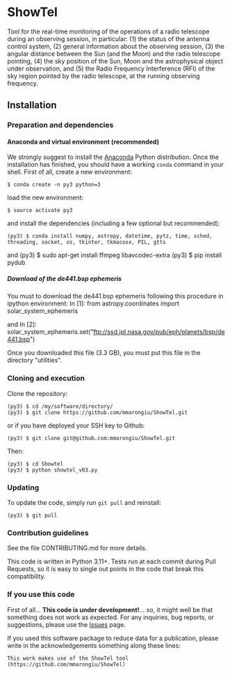 # ShowTel
Tool for the real-time monitoring of the operations of a radio telescope during an observing session, in particular: (1) the status of the antenna control system, (2) general information about the observing session, (3) the angular distance between the Sun (and the Moon) and the radio telescope pointing, (4) the sky position of the Sun, Moon and the astrophysical object under observation, and (5) the Radio Frequency Interference (RFI) of the sky region pointed by the radio telescope, at the running observing frequency.



## Installation



### Preparation and dependencies



#### Anaconda and virtual environment (recommended)
We strongly suggest to install the
[Anaconda](https://www.anaconda.com) Python distribution.
Once the installation has finished, you should have a working `conda`
command in your shell. First of all, create a new environment:

    $ conda create -n py3 python=3

load the new environment:

    $ source activate py3

and install the dependencies (including a few optional but recommended):

    (py3) $ conda install numpy, astropy, datetime, pytz, time, sched, threading, socket, os, tkinter, tkmacosx, PIL, gtts

and
    (py3) $ sudo apt-get install ffmpeg libavcodec-extra
    (py3) $ pip install pydub



##### Download of the de441.bsp ephemeris
You must to download the de441.bsp ephemeris following this procedure in ipython environment:
    In [1]: from astropy.coordinates import solar_system_ephemeris

and
    In [2]: solar_system_ephemeris.set("ftp://ssd.jpl.nasa.gov/pub/eph/planets/bsp/de441.bsp")

Once you downloaded this file (3.3 GB), you must put this file in the directory "utilities".



### Cloning and execution

Clone the repository:

    (py3) $ cd /my/software/directory/
    (py3) $ git clone https://github.com/mmarongiu/ShowTel.git

or if you have deployed your SSH key to Github:

    (py3) $ git clone git@github.com:mmarongiu/ShowTel.git

Then:

    (py3) $ cd Showtel
    (py3) $ python showtel_v03.py


### Updating

To update the code, simply run `git pull` and reinstall:

    (py3) $ git pull


### Contribution guidelines

See the file CONTRIBUTING.md for more details.

This code is written in Python 3.11+. Tests run at each commit during Pull Requests, so it is easy to single out points in the code that break this compatibility.


### If you use this code

First of all... **This code is under development!**... so, it might well be that something does not work as expected. For any inquiries, bug reports, or suggestions, please use the [Issues](https://github.com/mmarongiu/ShowTel/issues) page.

If you used this software package to reduce data for a publication, please write in the acknowledgements something along these lines:

    This work makes use of the ShowTel tool (https://github.com/mmarongiu/ShowTel)
